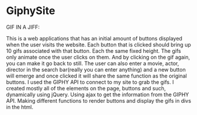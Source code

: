 # GiphySite

GIF IN A JIFF:

This is a web applications that has an initial amount of buttons displayed when the user visits the website. Each button that is clicked should bring up 10 gifs associated with that button. Each the same fixed height. The gifs only animate once the user clicks on them. And by clicking on the gif again, you can make it go back to still.
The user can also enter a movie, actor, director in the search bar(really you can enter anything) and a new button will emerge and once clicked it will share the same function as the original buttons.
I used the GIPHY API to connect to my site to grab the gifs. I created mostly all of the elements on the page, buttons and such, dynamically using jQuery. Using ajax to get the information from the GIPHY API. Making different functions to render buttons and display the gifs in divs in the html.
